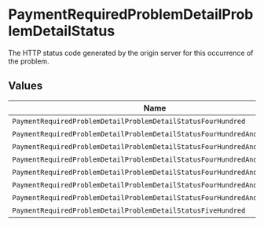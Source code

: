 # PaymentRequiredProblemDetailProblemDetailStatus

The HTTP status code generated by the origin server for this occurrence of the problem.


## Values

| Name                                                                      | Value                                                                     |
| ------------------------------------------------------------------------- | ------------------------------------------------------------------------- |
| `PaymentRequiredProblemDetailProblemDetailStatusFourHundred`              | 400                                                                       |
| `PaymentRequiredProblemDetailProblemDetailStatusFourHundredAndOne`        | 401                                                                       |
| `PaymentRequiredProblemDetailProblemDetailStatusFourHundredAndTwo`        | 402                                                                       |
| `PaymentRequiredProblemDetailProblemDetailStatusFourHundredAndThree`      | 403                                                                       |
| `PaymentRequiredProblemDetailProblemDetailStatusFourHundredAndFour`       | 404                                                                       |
| `PaymentRequiredProblemDetailProblemDetailStatusFourHundredAndNine`       | 409                                                                       |
| `PaymentRequiredProblemDetailProblemDetailStatusFourHundredAndTwentyNine` | 429                                                                       |
| `PaymentRequiredProblemDetailProblemDetailStatusFiveHundred`              | 500                                                                       |
